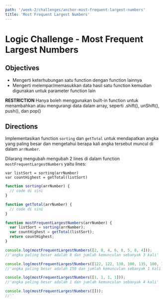 ```yaml
---
path: '/week-2/challenges/anchor-most-frequent-largest-numbers'
title: 'Most Frequent Largest Numbers'
---
```


# Logic Challenge - Most Frequent Largest Numbers

## Objectives
- Mengerti keterhubungan satu function dengan function lainnya
- Mengerti melempar/memasukkan data hasil satu function kemudian digunakan untuk parameter function lain

**RESTRICTION**
Hanya boleh menggunakan built-in function untuk menambahkan atau mengurangi data dalam array, seperti .shift(), unShift(), push(), dan pop()

## Directions

Implementasikan function `sorting` dan `getTotal` untuk mendapatkan angka yang paling besar dan mengetahui berapa kali angka tersebut muncul di dalam `arrNumber`.

Dilarang mengubah mengubah 2 lines di dalam function `mostFrequentLargestNumbers` yaitu lines:

```
var listSort = sorting(arrNumber)
var countHighest = getTotal(listSort)
```

```JavaScript
function sorting(arrNumber) {
  // code di sini
}

function getTotal(arrNumber) {
  // code di sini
}

function mostFrequentLargestNumbers(arrNumber) {
  var listSort = sorting(arrNumber);
  var countHighest = getTotal(listSort);
  return countHighest;
}

console.log(mostFrequentLargestNumbers([2, 8, 4, 6, 8, 5, 8, 4]));
//'angka paling besar adalah 8 dan jumlah kemunculan sebanyak 3 kali'

console.log(mostFrequentLargestNumbers([122, 122, 130, 100, 135, 100, 135, 150]));
//'angka paling besar adalah 150 dan jumlah kemunculan sebanyak 1 kali'

console.log(mostFrequentLargestNumbers([1, 1, 1, 1]));
//'angka paling besar adalah 1 dan jumlah kemunculan sebanyak 4 kali'

console.log(mostFrequentLargestNumbers([]));
//''
```
